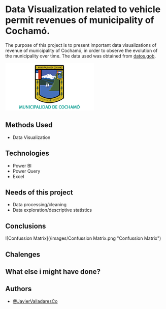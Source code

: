 # Data Visualization related to vehicle permit revenues of municipality of Cochamó.

The purpose of this project is to present important data visualizations of revenue of municipality of Cochamó, in order to observe the evolution of the municipality over time. The data used was obtained from [datos.gob](https://datos.gob.cl/).

![Municipalidad de Cochamo](/Images/escudocochamo-1.png "Municipalidad de Cochamo")


## Methods Used

 - Data Visualization 


## Technologies

- Power BI
- Power Query
- Excel


## Needs of this project

- Data processing/cleaning
- Data exploration/descriptive statistics

## Conclusions


![Confussion Matrix](/images/Confussion Matrix.png "Confussion Matrix")

## Chalenges



## What else i might have done?


## Authors

- [@JavierValladaresCo](https://www.github.com/JavierValladaresCo)
